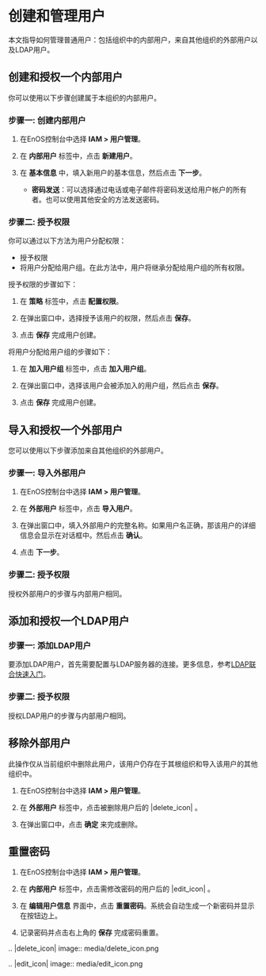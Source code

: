 # 创建和管理用户

本文指导如何管理普通用户：包括组织中的内部用户，来自其他组织的外部用户以及LDAP用户。

## 创建和授权一个内部用户<createinternal>

你可以使用以下步骤创建属于本组织的内部用户。

### 步骤一: 创建内部用户<creationinternal>

1. 在EnOS控制台中选择 **IAM > 用户管理**。

2. 在 **内部用户** 标签中，点击 **新建用户**。

3. 在 **基本信息** 中，填入新用户的基本信息，然后点击 **下一步**。

   - **密码发送**：可以选择通过电话或电子邮件将密码发送给用户帐户的所有者。也可以使用其他安全的方法发送密码。


### 步骤二: 授予权限<authorizationinternal>

你可以通过以下方法为用户分配权限：
 - 授予权限
 - 将用户分配给用户组。在此方法中，用户将继承分配给用户组的所有权限。

授予权限的步骤如下：

 1. 在 **策略** 标签中，点击 **配置权限**。

 2. 在弹出窗口中，选择授予该用户的权限，然后点击 **保存**。

 3. 点击 **保存** 完成用户创建。

将用户分配给用户组的步骤如下：

 1. 在 **加入用户组** 标签中，点击 **加入用户组**。

 2. 在弹出窗口中，选择该用户会被添加入的用户组，然后点击 **保存**。

 3. 点击 **保存** 完成用户创建。

## 导入和授权一个外部用户<importexternal>

您可以使用以下步骤添加来自其他组织的外部用户。

### 步骤一: 导入外部用户<importexternal>

1. 在EnOS控制台中选择 **IAM > 用户管理**。

2. 在 **外部用户** 标签中，点击 **导入用户**。

3. 在弹出窗口中，填入外部用户的完整名称。如果用户名正确，那该用户的详细信息会显示在对话框中。然后点击 **确认**。

4. 点击 **下一步**。

### 步骤二: 授予权限<authorizationexternal>

授权外部用户的步骤与内部用户相同。


## 添加和授权一个LDAP用户<addldap>

### 步骤一: 添加LDAP用户<addlap>

要添加LDAP用户，首先需要配置与LDAP服务器的连接。更多信息，参考[LDAP联合快速入门](ldap/ldap_gettingstarted)。

### 步骤二: 授予权限<authorizationldap>

授权LDAP用户的步骤与内部用户相同。

## 移除外部用户<removeexternal>

此操作仅从当前组织中删除此用户，该用户仍存在于其根组织和导入该用户的其他组织中。

1. 在EnOS控制台中选择 **IAM > 用户管理**。

2. 在 **外部用户** 标签中，点击被删除用户后的 |delete_icon| 。

3. 在弹出窗口中，点击 **确定** 来完成删除。

## 重置密码<resetpassword>

1. 在EnOS控制台中选择 **IAM > 用户管理**。

2. 在 **内部用户** 标签中，点击需修改密码的用户后的 |edit_icon| 。

3. 在 **编辑用户信息** 界面中，点击 **重置密码**。系统会自动生成一个新密码并显示在按钮边上。

4. 记录密码并点击右上角的 **保存** 完成密码重置。


.. |delete_icon| image:: media/delete_icon.png

.. |edit_icon| image:: media/edit_icon.png

<!--end-->
